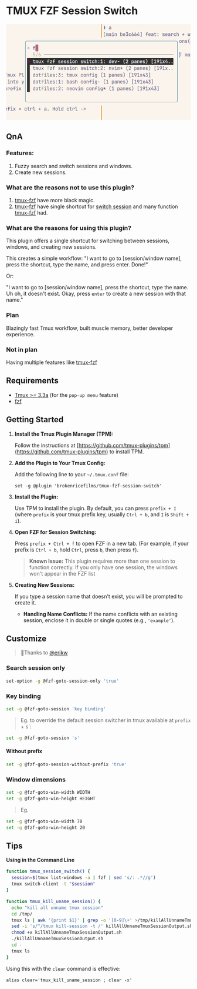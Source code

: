 # TMUX FZF Session Switch

![preview img](/img/preview.png)

## QnA

### Features:

1. Fuzzy search and switch sessions and windows.
2. Create new sessions.

### What are the reasons not to use this plugin?

1. [tmux-fzf](https://github.com/sainnhe/tmux-fzf) have more black magic.
2. [tmux-fzf](https://github.com/sainnhe/tmux-fzf) have single shortcut for [switch session](https://github.com/sainnhe/tmux-fzf/issues/6) and many function [tmux-fzf](https://github.com/sainnhe/tmux-fzf) had.

### What are the reasons for using this plugin?

This plugin offers a single shortcut for switching between sessions, windows, and creating new sessions.

This creates a simple workflow: "I want to go to [session/window name], press the shortcut, type the name, and press enter. Done!"

Or:

"I want to go to [session/window name], press the shortcut, type the name. Uh oh, it doesn't exist. Okay, press `enter` to create a new session with that name."

### Plan

Blazingly fast Tmux workflow, built muscle memory, better developer experience.

### Not in plan

Having multiple features like [tmux-fzf](https://github.com/sainnhe/tmux-fzf)

## Requirements

- [Tmux >= 3.3a](https://github.com/brokenricefilms/tmux-fzf-session-switch/pull/5/files) (for the `pop-up menu` feature)
- [fzf](https://github.com/junegunn/fzf)

## Getting Started

1. **Install the Tmux Plugin Manager (TPM):**

   Follow the instructions at [https://github.com/tmux-plugins/tpm](https://github.com/tmux-plugins/tpm) to install TPM.

2. **Add the Plugin to Your Tmux Config:**

   Add the following line to your `~/.tmux.conf` file:

   ```
   set -g @plugin 'brokenricefilms/tmux-fzf-session-switch'
   ```

3. **Install the Plugin:**

   Use TPM to install the plugin. By default, you can press `prefix + I` (where `prefix` is your tmux prefix key, usually `Ctrl + b`, and `I` is `Shift + i`).

4. **Open FZF for Session Switching:**

   Press `prefix + Ctrl + f` to open FZF in a new tab. (For example, if your prefix is `Ctrl + b`, hold `Ctrl`, press `b`, then press `f`).

   > **Known Issue:** This plugin requires more than one session to function correctly. If you only have one session, the windows won't appear in the FZF list

5. **Creating New Sessions:**

   If you type a session name that doesn't exist, you will be prompted to create it.

   * **Handling Name Conflicts:** If the name conflicts with an existing session, enclose it in double or single quotes (e.g., `'example'`).

## Customize

> 🫰Thanks to [@erikw](https://github.com/erikw)

### Search session only

```bash
set-option -g @fzf-goto-session-only 'true'
```

### Key binding

```bash
set -g @fzf-goto-session 'key binding'
```

> Eg. to override the default session switcher in tmux available at `prefix` + s`:

```bash
set -g @fzf-goto-session 's'
```

#### Without prefix

```bash
set -g @fzf-goto-session-without-prefix 'true'
```

### Window dimensions

```bash
set -g @fzf-goto-win-width WIDTH
set -g @fzf-goto-win-height HEIGHT
```

> Eg.

```bash
set -g @fzf-goto-win-width 70
set -g @fzf-goto-win-height 20
```

## Tips

**Using in the Command Line**

```bash
function tmux_session_switch() {
  session=$(tmux list-windows -a | fzf | sed 's/: .*//g')
  tmux switch-client -t "$session"
}
```

```bash
function tmux_kill_uname_session() {
  echo "kill all unname tmux session"
  cd /tmp/
  tmux ls | awk '{print $1}' | grep -o '[0-9]\+' >/tmp/killAllUnnameTmuxSessionOutput.sh
  sed -i 's/^/tmux kill-session -t /' killAllUnnameTmuxSessionOutput.sh
  chmod +x killAllUnnameTmuxSessionOutput.sh
  ./killAllUnnameTmuxSessionOutput.sh
  cd -
  tmux ls
}
```

Using this with the `clear` command is effective:

```
alias clear='tmux_kill_uname_session ; clear -x'
```
